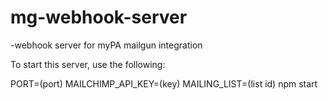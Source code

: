 # mg-webhook-server
-webhook server for myPA mailgun integration

To start this server, use the following:

PORT=(port) MAILCHIMP_API_KEY=(key) MAILING_LIST=(list id) npm start